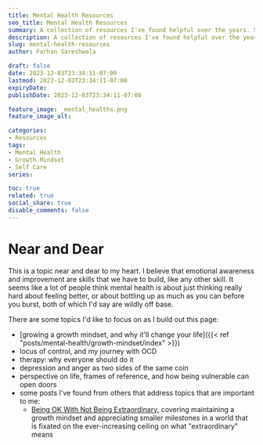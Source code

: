 ```yaml
---
title: Mental Health Resources
seo_title: Mental Health Resources
summary: A collection of resources I've found helpful over the years. Still in progress.
description: A collection of resources I've found helpful over the years. Still in progress.
slug: mental-health-resources
author: Farhan Sareshwala

draft: false
date: 2023-12-03T23:34:11-07:00
lastmod: 2023-12-03T23:34:11-07:00
expiryDate: 
publishDate: 2023-12-03T23:34:11-07:00

feature_image: _mental_healths.png
feature_image_alt: 

categories:
- Resources
tags:
- Mental Health
- Growth Mindset
- Self Care
series:

toc: true
related: true
social_share: true
disable_comments: false
---
```


# Near and Dear
This is a topic near and dear to my heart. I believe that emotional awareness and improvement are skills that we have to build, like any other skill. It seems like a lot of people think mental health is about just thinking really hard about feeling better, or about bottling up as much as you can before you burst, both of which I'd say are wildly off base. 

There are some topics I'd like to focus on as I build out this page:
- [growing a growth mindset, and why it'll change your life]({{< ref "posts/mental-health/growth-mindset/index" >}})
- locus of control, and my journey with OCD
- therapy: why everyone should do it
- depression and anger as two sides of the same coin
- perspective on life, frames of reference, and how being vulnerable can open doors
- some posts I've found from others that address topics that are important to me:
    - [Being OK With Not Being Extraordinary](https://www.tiffanymatthe.com/not-extraordinary), covering maintaining a growth mindset and appreciating smaller milestones in a world that is fixated on the ever-increasing ceiling on what "extraordinary" means

